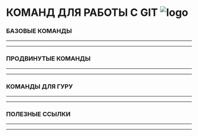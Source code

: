 #  КОМАНД ДЛЯ РАБОТЫ С GIT ![logo](./img/logo.png)
### БАЗОВЫЕ КОМАНДЫ
***

***
### ПРОДВИНУТЫЕ КОМАНДЫ
***

***
### КОМАНДЫ ДЛЯ ГУРУ
***

***
### ПОЛЕЗНЫЕ ССЫЛКИ
***

***